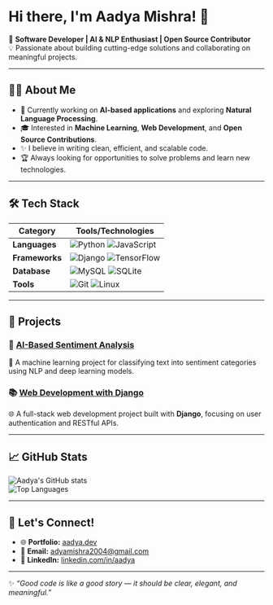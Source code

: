 # Hi there, I'm Aadya Mishra! 👋  
🚀 **Software Developer | AI & NLP Enthusiast | Open Source Contributor**  
💡 Passionate about building cutting-edge solutions and collaborating on meaningful projects.

---

## 👨‍💻 About Me  
- 🌱 Currently working on **AI-based applications** and exploring **Natural Language Processing**.  
- 🎓 Interested in **Machine Learning**, **Web Development**, and **Open Source Contributions**.  
- ✨ I believe in writing clean, efficient, and scalable code.  
- 🏆 Always looking for opportunities to solve problems and learn new technologies.  

---

## 🛠️ Tech Stack  

| **Category**          | **Tools/Technologies**                                                                                                                                      |
|-----------------------|-----------------------------------------------------------------------------------------------------------------------------------------------------------|
| **Languages**         | ![Python](https://img.shields.io/badge/-Python-3776AB?logo=python&logoColor=white&style=flat-square) ![JavaScript](https://img.shields.io/badge/-JavaScript-F7DF1E?logo=javascript&logoColor=black&style=flat-square)         |
| **Frameworks**        | ![Django](https://img.shields.io/badge/-Django-092E20?logo=django&logoColor=white&style=flat-square) ![TensorFlow](https://img.shields.io/badge/-TensorFlow-FF6F00?logo=tensorflow&logoColor=white&style=flat-square) |
| **Database**          | ![MySQL](https://img.shields.io/badge/-MySQL-4479A1?logo=mysql&logoColor=white&style=flat-square) ![SQLite](https://img.shields.io/badge/-SQLite-003B57?logo=sqlite&logoColor=white&style=flat-square)                          |
| **Tools**             | ![Git](https://img.shields.io/badge/-Git-F05032?logo=git&logoColor=white&style=flat-square) ![Linux](https://img.shields.io/badge/-Linux-FCC624?logo=linux&logoColor=black&style=flat-square)                            |

---

## 🌟 Projects  
### 🚀 [AI-Based Sentiment Analysis](https://github.com/yourusername/ai-sentiment-analysis)  
🤖 A machine learning project for classifying text into sentiment categories using NLP and deep learning models.

### 📚 [Web Development with Django](https://github.com/yourusername/django-web-app)  
🌐 A full-stack web development project built with **Django**, focusing on user authentication and RESTful APIs.

---

## 📈 GitHub Stats  
![Aadya's GitHub stats](https://github-readme-stats.vercel.app/api?username=adyaakm&show_icons=true&theme=radical)  
![Top Languages](https://github-readme-stats.vercel.app/api/top-langs/?username=adyaakm&layout=compact&theme=radical)

---

## 🤝 Let's Connect!  
- 🌐 **Portfolio:** [aadya.dev](https://aadya.dev)  
- 📧 **Email:** [adyamishra2004@gmail.com](mailto:aadya@example.com)  
- 💼 **LinkedIn:** [linkedin.com/in/aadya](https://linkedin.com/in/aadya)  

---

✨ *“Good code is like a good story — it should be clear, elegant, and meaningful.”*
